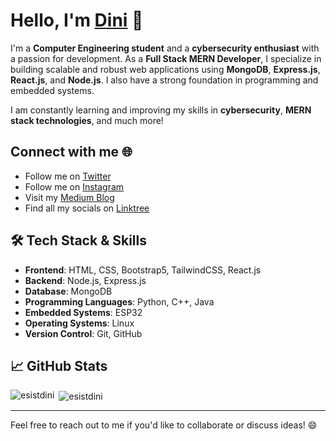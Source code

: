 # Hello, I'm [Dini](https://github.com/esistdini) 👋

I'm a **Computer Engineering student** and a **cybersecurity enthusiast** with a passion for development. As a **Full Stack MERN Developer**, I specialize in building scalable and robust web applications using **MongoDB**, **Express.js**, **React.js**, and **Node.js**. I also have a strong foundation in programming and embedded systems.

I am constantly learning and improving my skills in **cybersecurity**, **MERN stack technologies**, and much more!

## Connect with me 🌐

- Follow me on [Twitter](https://twitter.com/esistdini)
- Follow me on [Instagram](https://www.instagram.com/esistdini)
- Visit my [Medium Blog](https://esistdini.medium.com)
- Find all my socials on [Linktree](https://linktr.ee/esistdini)

## 🛠️ Tech Stack & Skills
- **Frontend**: HTML, CSS, Bootstrap5, TailwindCSS, React.js
- **Backend**: Node.js, Express.js
- **Database**: MongoDB
- **Programming Languages**: Python, C++, Java
- **Embedded Systems**: ESP32
- **Operating Systems**: Linux
- **Version Control**: Git, GitHub

## 📈 GitHub Stats

<p><img align="left" src="https://github-readme-stats.vercel.app/api/top-langs?username=esistdini&show_icons=true&locale=en&layout=compact" alt="esistdini" /></p>

<p>&nbsp;<img align="center" src="https://github-readme-stats.vercel.app/api?username=esistdini&show_icons=true&locale=en" alt="esistdini" /></p>

---

Feel free to reach out to me if you'd like to collaborate or discuss ideas! 😄
